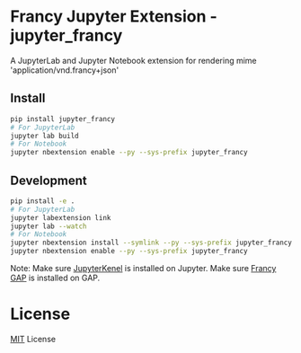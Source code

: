 # Francy Jupyter Extension - jupyter_francy

A JupyterLab and Jupyter Notebook extension for rendering mime 'application/vnd.francy+json'

<!--- ![output renderer](http://g.recordit.co/QAsC7YULcY.gif) --->

## Install

```bash
pip install jupyter_francy
# For JupyterLab
jupyter lab build
# For Notebook
jupyter nbextension enable --py --sys-prefix jupyter_francy
```

## Development

```bash
pip install -e .
# For JupyterLab
jupyter labextension link
jupyter lab --watch
# For Notebook
jupyter nbextension install --symlink --py --sys-prefix jupyter_francy
jupyter nbextension enable --py --sys-prefix jupyter_francy
```

Note: 
Make sure [JupyterKenel](https://github.com/gap-packages/JupyterKernel) is installed on Jupyter.
Make sure [Francy GAP](/) is installed on GAP.

# License

[MIT](LICENSE) License
